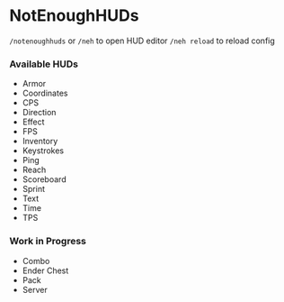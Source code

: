 # NotEnoughHUDs

`/notenoughhuds` or `/neh` to open HUD editor
`/neh reload` to reload config

### Available HUDs

-   Armor
-   Coordinates
-   CPS
-   Direction
-   Effect
-   FPS
-   Inventory
-   Keystrokes
-   Ping
-   Reach
-   Scoreboard
-   Sprint
-   Text
-   Time
-   TPS

### Work in Progress

-   Combo
-   Ender Chest
-   Pack
-   Server
